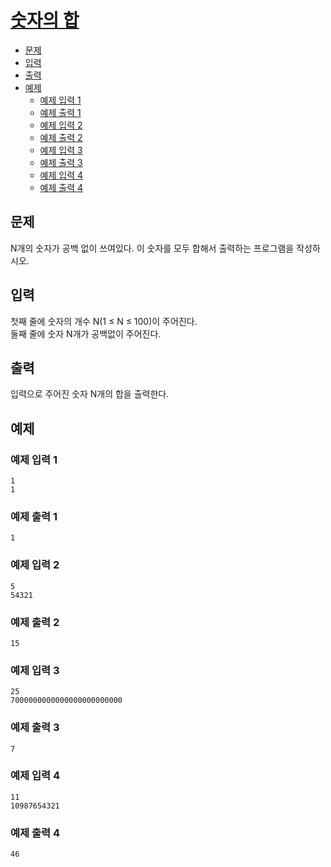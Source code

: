 <h1> <a href="https://www.acmicpc.net/problem/11720"> 숫자의 합 </a> </h1>

- [문제](#문제)
- [입력](#입력)
- [출력](#출력)
- [예제](#예제)
  - [예제 입력 1](#예제-입력-1)
  - [예제 출력 1](#예제-출력-1)
  - [예제 입력 2](#예제-입력-2)
  - [예제 출력 2](#예제-출력-2)
  - [예제 입력 3](#예제-입력-3)
  - [예제 출력 3](#예제-출력-3)
  - [예제 입력 4](#예제-입력-4)
  - [예제 출력 4](#예제-출력-4)

## 문제

N개의 숫자가 공백 없이 쓰여있다. 이 숫자를 모두 합해서 출력하는 프로그램을 작성하시오.

## 입력

첫째 줄에 숫자의 개수 N(1 &leq; N &leq; 100)이 주어진다. <br>
둘째 줄에 숫자 N개가 공백없이 주어진다.

## 출력

입력으로 주어진 숫자 N개의 합을 출력한다.

## 예제

### 예제 입력 1

```
1
1
```

### 예제 출력 1

```
1
```

### 예제 입력 2

```
5
54321
```

### 예제 출력 2

```
15
```

### 예제 입력 3

```
25
7000000000000000000000000
```

### 예제 출력 3

```
7
```

### 예제 입력 4

```
11
10987654321
```

### 예제 출력 4

```
46
```
